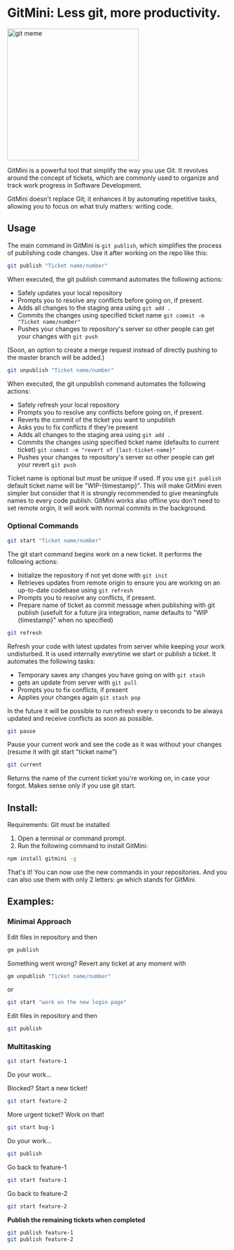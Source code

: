# GitMini: Less git, more productivity.


<img src="https://i.imgur.com/g9YTtMF.png" alt="git meme" width="300px" height="auto">

GitMini is a powerful tool that simplify the way you use Git.
It revolves around the concept of tickets, which are commonly used to organize and track work progress in Software Development.

GitMini doesn't replace Git; it enhances it by automating repetitive tasks, allowing you to focus on what truly matters: writing code.

## Usage

The main command in GitMini is `git publish`, which simplifies the process of publishing code changes. Use it after working on the repo like this:

```bash
git publish "Ticket name/number"
```

When executed, the git publish command automates the following actions:
  - Safely updates your local repository
  - Prompts you to resolve any conflicts before going on, if present.
  - Adds all changes to the staging area using `git add .`
  - Commits the changes using specified ticket name `git commit -m "Ticket name/number"`
  - Pushes your changes to repository's server so other people can get your changes with `git push`

(Soon, an option to create a merge request instead of directly pushing to the master branch will be added.)



```bash
git unpublish "Ticket name/number"
```
When executed, the git unpublish command automates the following actions:
- Safely refresh your local repository
- Prompts you to resolve any conflicts before going on, if present.
- Reverts the commit of the ticket you want to unpublish
- Asks you to fix conflicts if they're present
- Adds all changes to the staging area using `git add .`
- Commits the changes using specified ticket name (defaults to current ticket) `git commit -m "revert of {last-ticket-name}"`
- Pushes your changes to repository's server so other people can get your revert `git push`

Ticket name is optional but must be unique if used. If you use `git publish` default ticket name will be "WIP-{timestamp}".
This will make GitMini even simpler but consider that it is strongly recommended to give meaningfuls names to every code publish.
GitMini works also offline you don't need to set remote orgin, it will work with normal commits in the background.
  
### Optional Commands

```bash
git start "Ticket name/number"
```



The git start command begins work on a new ticket. It performs the following actions:
  - Initialize the repository if not yet done with `git init`
  - Retrieves updates from remote origin to ensure you are working on an up-to-date codebase using `git refresh`
  - Prompts you to resolve any conflicts, if present.
  - Prepare name of ticket as commit message when publishing with git publish (usefult for a future jira integration, name defaults to "WIP {timestamp}" when no specified)

```bash
git refresh
```

Refresh your code with latest updates from server while keeping your work undisturbed.
It is used internally everytime we start or publish a ticket. It automates the following tasks:
  - Temporary saves any changes you have going on with `git stash`
  - gets an update from server with `git pull`
  - Prompts you to fix conflicts, if present
  - Applies your changes again `git stash pop`

In the future it will be possible to run refresh every n seconds to be always updated and receive conflicts as soon as possible.

```bash
git pause
```
Pause your current work and see the code as it was without your changes (resume it with git start "ticket name")

```bash
git current
```
Returns the name of the current ticket you're working on, in case your forgot. Makes sense only if you use git start.


## Install: 

Requirements: Git must be installed

1. Open a terminal or command prompt.
2. Run the following command to install GitMini:
```bash
npm install gitmini -g
```
That's it! You can now use the new commands in your repositories.
And you can also use them with only 2 letters: `gm` which stands for GitMini.

## Examples: 


### Minimal Approach
Edit files in repository and then
```bash
gm publish
```

Something went wrong? Revert any ticket at any moment with

```bash
gm unpublish "Ticket name/number"
```

 or
```bash
git start "work on the new login page"
```

Edit files in repository and then 
```bash
git publish
```


### Multitasking
```bash
git start feature-1
```
Do your work...

Blocked? Start a new ticket!

```bash
git start feature-2
```

More urgent ticket? Work on that!

```bash
git start bug-1
```

Do your work...
```bash
git publish
```
Go back to feature-1
```bash
git start feature-1
```
Go back to feature-2
```bash
git start feature-2
```
**Publish the remaining tickets when completed**
```bash
git publish feature-1
git publish feature-2
```



